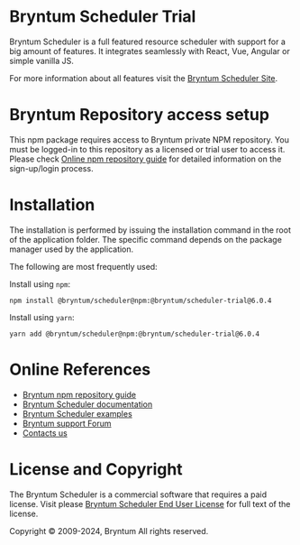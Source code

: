 # Bryntum Scheduler Trial

Bryntum Scheduler is a full featured resource scheduler with support for a big amount of features.
It integrates seamlessly with React, Vue, Angular or simple vanilla JS.

For more information about all features visit the [Bryntum Scheduler Site](https://bryntum.com/products/scheduler/).

# Bryntum Repository access setup

This npm package requires access to Bryntum private NPM repository.
You must be logged-in to this repository as a licensed or trial user to access it.
Please check [Online npm repository guide](https://bryntum.com/products/scheduler/docs/guide/Scheduler/npm-repository) for 
detailed information on the sign-up/login process.

# Installation

The installation is performed by issuing the installation command in the root of the application folder. The specific
command depends on the package manager used by the application.

The following are most frequently used:

Install using `npm`:

```shell
npm install @bryntum/scheduler@npm:@bryntum/scheduler-trial@6.0.4
```

Install using `yarn`:

```shell
yarn add @bryntum/scheduler@npm:@bryntum/scheduler-trial@6.0.4
```

# Online References

* [Bryntum npm repository guide](https://bryntum.com/products/scheduler/docs/guide/Scheduler/npm-repository)
* [Bryntum Scheduler documentation](https://bryntum.com/products/scheduler/docs/)
* [Bryntum Scheduler examples](https://bryntum.com/products/scheduler/examples/)
* [Bryntum support Forum](https://forum.bryntum.com/)
* [Contacts us](https://bryntum.com/contact/)

# License and Copyright

The Bryntum Scheduler is a commercial software that requires a paid license.
Visit please [Bryntum Scheduler End User License](https://bryntum.com/products/scheduler/license/) for full text of the license.

Copyright © 2009-2024, Bryntum
All rights reserved.

